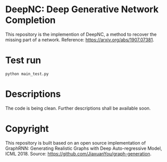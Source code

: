 # DeepNC: Deep Generative Network Completion
This repository is the implemention of DeepNC, a method to recover the missing part of a network. Reference: https://arxiv.org/abs/1907.07381.

# Test run
```
python main_test.py
```
# Descriptions

The code is being clean. Further descriptions shall be available soon.

# Copyright
This repository is built based on an open source implementation of GraphRNN: Generating Realistic Graphs with Deep Auto-regressive Model, ICML 2018. Source: https://github.com/JiaxuanYou/graph-generation.

